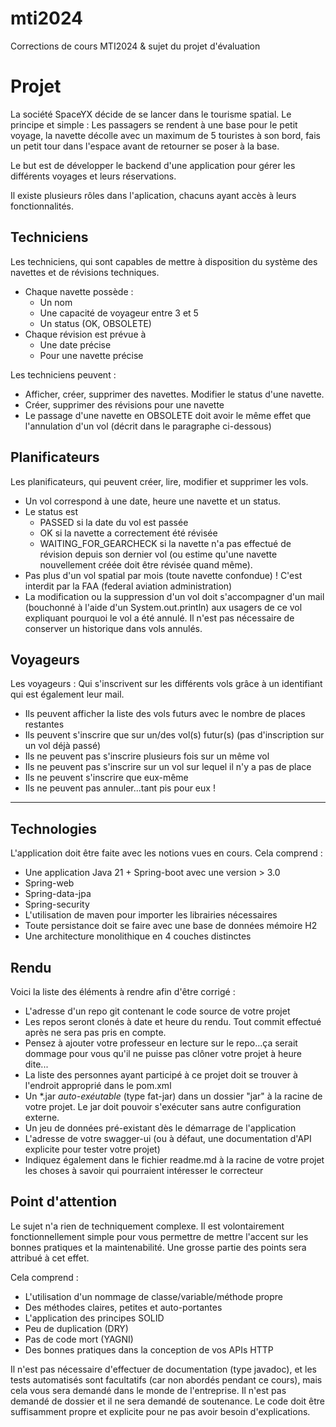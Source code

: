 # mti2024
Corrections de cours MTI2024 & sujet du projet d'évaluation

 

# Projet
La société SpaceYX décide de se lancer dans le tourisme spatial.
Le principe et simple : Les passagers se rendent à une base pour le petit voyage, la navette décolle avec un maximum de 5 touristes à son bord, fais un petit tour dans l'espace avant de retourner se poser à la base.

Le but est de développer le backend d'une application pour gérer les différents voyages et leurs réservations.

Il existe plusieurs rôles dans l'aplication, chacuns ayant accès à leurs fonctionnalités.

## Techniciens
Les techniciens, qui sont capables de mettre à disposition du système des navettes et de révisions techniques.
  - Chaque navette possède :
    - Un nom
    - Une capacité de voyageur entre 3 et 5
    - Un status (OK, OBSOLETE)
  - Chaque révision est prévue à
    - Une date précise
    - Pour une navette précise

Les techniciens peuvent :
- Afficher, créer, supprimer des navettes. Modifier le status d'une navette.
- Créer, supprimer des révisions pour une navette
- Le passage d'une navette en OBSOLETE doit avoir le même effet que l'annulation d'un vol (décrit dans le paragraphe ci-dessous)

## Planificateurs
Les planificateurs, qui peuvent créer, lire, modifier et supprimer les vols.
  - Un vol correspond à une date, heure une navette et un status.
  - Le status est
      - PASSED si la date du vol est passée
      - OK si la navette a correctement été révisée
      - WAITING_FOR_GEARCHECK si la navette n'a pas effectué de révision depuis son dernier vol (ou estime qu'une navette nouvellement créée doit être révisée quand même).
  - Pas plus d'un vol spatial par mois (toute navette confondue) ! C'est interdit par la FAA (federal aviation administration)
  - La modification ou la suppression d'un vol doit s'accompagner d'un mail (bouchonné à l'aide d'un System.out.println) aux usagers de ce vol expliquant pourquoi le vol a été annulé. Il n'est pas nécessaire de conserver un historique dans vols annulés.

## Voyageurs
Les voyageurs : Qui s'inscrivent sur les différents vols grâce à un identifiant qui est également leur mail.
  - Ils peuvent afficher la liste des vols futurs avec le nombre de places restantes
  - Ils peuvent s'inscrire que sur un/des vol(s) futur(s) (pas d'inscription sur un vol déjà passé)
  - Ils ne peuvent pas s'inscrire plusieurs fois sur un même vol
  - Ils ne peuvent pas s'inscrire sur un vol sur lequel il n'y a pas de place
  - Ils ne peuvent s'inscrire que eux-même
  - Ils ne peuvent pas annuler...tant pis pour eux !
 
------

 

## Technologies
L'application doit être faite avec les notions vues en cours. Cela comprend :
- Une application Java 21 + Spring-boot avec une version > 3.0
- Spring-web
- Spring-data-jpa
- Spring-security
- L'utilisation de maven pour importer les librairies nécessaires
- Toute persistance doit se faire avec une base de données mémoire H2
- Une architecture monolithique en 4 couches distinctes

## Rendu
Voici la liste des éléments à rendre afin d'être corrigé :
- L'adresse d'un repo git contenant le code source de votre projet
- Les repos seront clonés à date et heure du rendu. Tout commit effectué après ne sera pas pris en compte.
- Pensez à ajouter votre professeur en lecture sur le repo...ça serait dommage pour vous qu'il ne puisse pas clôner votre projet à heure dite...
- La liste des personnes ayant participé à ce projet doit se trouver à l'endroit approprié dans le pom.xml
- Un *.jar *auto-exéutable* (type fat-jar) dans un dossier "jar" à la racine de votre projet. Le jar doit pouvoir s'exécuter sans autre configuration externe.
- Un jeu de données pré-existant dès le démarrage de l'application
- L'adresse de votre swagger-ui (ou à défaut, une documentation d'API explicite pour tester votre projet)
- Indiquez également dans le fichier readme.md à la racine de votre projet les choses à savoir qui pourraient intéresser le correcteur

## Point d'attention
Le sujet n'a rien de techniquement complexe. Il est volontairement fonctionnellement simple pour vous permettre de mettre l'accent sur les bonnes pratiques et la maintenabilité. Une grosse partie des points sera attribué à cet effet.

Cela comprend :
- L'utilisation d'un nommage de classe/variable/méthode propre
- Des méthodes claires, petites et auto-portantes
- L'application des principes SOLID
- Peu de duplication (DRY)
- Pas de code mort (YAGNI)
- Des bonnes pratiques dans la conception de vos APIs HTTP

Il n'est pas nécessaire d'effectuer de documentation (type javadoc), et les tests automatisés sont facultatifs (car non abordés pendant ce cours), mais cela vous sera demandé dans le monde de l'entreprise.
Il n'est pas demandé de dossier et il ne sera demandé de soutenance. Le code doit être suffisamment propre et explicite pour ne pas avoir besoin d'explications.

